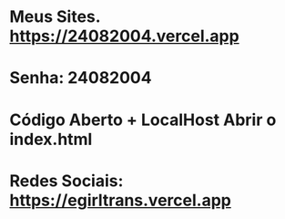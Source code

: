 # Meus Sites. https://24082004.vercel.app
# Senha: 24082004
# Código Aberto + LocalHost Abrir o index.html
# Redes Sociais: https://egirltrans.vercel.app
